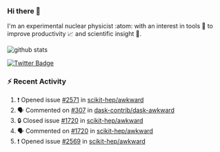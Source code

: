 ### Hi there 👋 

I'm an experimental nuclear physicist :atom: with an interest in tools :wrench: to improve productivity :chart_with_upwards_trend: and scientific insight :telescope:.

![github stats](https://github-readme-stats.vercel.app/api?username=agoose77&show_icons=true&hide_rank=true&hide_title=true&bg_color=30,e76445,904e95&text_color=efe3ec&icon_color=efe3ec)
<!--
**agoose77/agoose77** is a ✨ _special_ ✨ repository because its `README.md` (this file) appears on your GitHub profile.

Here are some ideas to get you started:

- 🔭 I’m currently working on ...
- 🌱 I’m currently learning ...
- 👯 I’m looking to collaborate on ...
- 🤔 I’m looking for help with ...
- 💬 Ask me about ...
- 📫 How to reach me: ...
- 😄 Pronouns: ...
- ⚡ Fun fact: ...
-->

[![Twitter Badge](https://img.shields.io/twitter/follow/agoose77?style=flat-square&logo=Twitter&logoColor=white&color=cornflowerblue)](https://twitter.com/agoose77)

### :zap: Recent Activity

<!--START_SECTION:activity-->
1. ❗ Opened issue [#2571](https://github.com/scikit-hep/awkward/issues/2571) in [scikit-hep/awkward](https://github.com/scikit-hep/awkward)
2. 🗣 Commented on [#307](https://github.com/dask-contrib/dask-awkward/issues/307) in [dask-contrib/dask-awkward](https://github.com/dask-contrib/dask-awkward)
3. 🔒 Closed issue [#1720](https://github.com/scikit-hep/awkward/issues/1720) in [scikit-hep/awkward](https://github.com/scikit-hep/awkward)
4. 🗣 Commented on [#1720](https://github.com/scikit-hep/awkward/issues/1720) in [scikit-hep/awkward](https://github.com/scikit-hep/awkward)
5. ❗ Opened issue [#2569](https://github.com/scikit-hep/awkward/issues/2569) in [scikit-hep/awkward](https://github.com/scikit-hep/awkward)
<!--END_SECTION:activity-->
